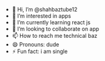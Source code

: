 - 👋 Hi, I’m @shahbaztube12
- 👀 I’m interested in apps
- 🌱 I’m currently learning react js
- 💞️ I’m looking to collaborate on app
- 📫 How to reach me technical baz
- 😄 Pronouns: dude
- ⚡ Fun fact: i am single

<!---
shahbaztube12/shahbaztube12 is a ✨ special ✨ repository because its `README.md` (this file) appears on your GitHub profile.
You can click the Preview link to take a look at your changes.
--->
